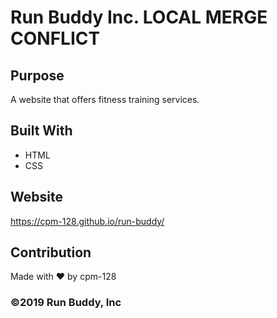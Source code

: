 # Run Buddy Inc. LOCAL MERGE CONFLICT

## Purpose
A website that offers fitness training services.

## Built With
* HTML
* CSS

## Website
https://cpm-128.github.io/run-buddy/

## Contribution
Made with ❤️ by cpm-128

### &copy;2019 Run Buddy, Inc
